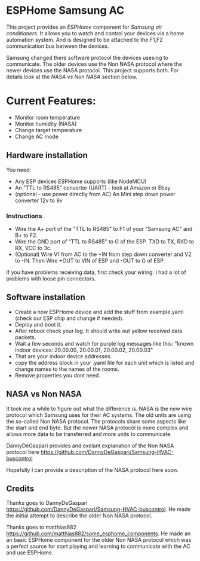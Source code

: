 # ESPHome Samsung AC

This project provides an *ESPHome* component for *Samsung air conditioners*. It allows you to watch and control your devices via a home
automation system. And is designed to be attached to the F1,F2 communication bus between the devices.

Samsung changed there software protocol the devices usesing to communicate. The older devices use the Non NASA protocol where the newer
devices use the NASA protocol. This project supports both. For details look at the *NASA vs Non NASA* section below.

# Current Features:

- Monitor room temperature
- Monitor humidity (NASA)
- Change target temperature
- Change AC mode 

## Hardware installation

You need:

- Any ESP devices ESPHome supports (like NodeMCU)
- An "TTL to RS485" converter (UART) - look at Amazon or Ebay
- (optional - use power directly from AC) An Mini step down power converter 12v to 9v

### Instructions

- Wire the A+ port of the "TTL to RS485" to F1 of your "Samsung AC" and B+ to F2.
- Wire the GND port of "TTL to RS485" to G of the ESP. TXD to TX, RXD to RX, VCC to 3c.
- (Optional) Wire V1 from AC to the +IN from step down converter and V2 to -IN. Then Wire +OUT to VIN of ESP and -OUT to G of ESP.

If you have problems receiving data, first check your wiring. I had a lot of problems with loose pin connectors.

## Software installation

- Create a now ESPHome device and add the stuff from example.yaml (check our ESP chip and change if needed).
- Deploy and boot it.
- After reboot check your log. It should write out yellow received data packets.
- Wait a few seconds and watch for purple log messages like this: "known indoor devices: 20.00.00, 20.00.01, 20.00.02, 20.00.03"
- That are your indoor device addresses.
- copy the address block in your .yaml file for each unit which is listed and change names to the names of the rooms.
- Remove properties you dont need.

## NASA vs Non NASA

It took me a while to figure out what the difference is. NASA is the new wire protocol which Samsung uses for their AC systems.
The old units are using the so-called Non NASA protocol. The protocols share some aspects like the start and end byte. But the
newer NASA protocol is more complex and allows more data to be transferred and more units to communicate.

DannyDeGaspari provides and exelant explanation of the Non NASA protocol here https://github.com/DannyDeGaspari/Samsung-HVAC-buscontrol

Hopefully I can provide a description of the NASA protocol here soon.

## Credits

Thanks goes to DannyDeGaspari https://github.com/DannyDeGaspari/Samsung-HVAC-buscontrol. He made the initial attempt to describe the
older Non NASA protocol.

Thanks goes to matthias882 https://github.com/matthias882/some_esphome_components. He made an an basic ESPHome component
for the older Non NASA protocol which was a perfect source for start playing and learning to communicate with the AC
and use ESPHome.

